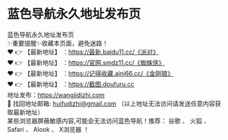 # 蓝色导航永久地址发布页
蓝色导航永久地址发布页<br>
✨重要提醒✨收藏本页面，避免迷路！<br>
❤️ 👉 【最新地址】 ：https://最新.baidu11.cc/《派对》<br>
❤️ 👉 【最新地址】 ：https://官网.smdz11.cc/《蜘蛛侠》<br>
❤️ 👉 【最新地址】 ：https://记得收藏.aini66.cc/《金刚狼》<br>
❤️ 👉 【最新地址】 ：https://截图.doufuru.cc<br>
地址发布：https://wangjidizhi.com<br>
📧 找回地址邮箱: huifudizhi@gmail.com （以上地址无法访问请发送任意内容获取最新地址）<br>
某些浏览器屏蔽敏感内容,可能会无法访问蓝色导航！推荐： 谷歌 、 火狐 、 Safari 、 Alook 、 X浏览器 ！<br>

